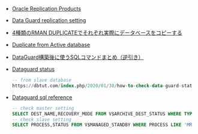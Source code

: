 

* [Oracle Replication Products](https://cosol.jp/techdb/2020/05/oracle-replication-methods-support-status/)

* [Data Guard replication setting](https://udonsoba.hatenablog.com/entry/2016/06/28/172736)

* [4種類のRMAN DUPLICATEでそれぞれ実際にデータベースをコピーする](https://qiita.com/tlokweng/items/a041394e1011434eca06)
* [Duplicate from Active database](https://qiita.com/plusultra/items/51f661836828b3765d4b)

* [DataGuard構築後に使うSQLコマンドまとめ（逆引き）](https://www.ashisuto.co.jp/db_blog/article/20160831_dataguard_sql.html)

* [Dataguard status](https://dbtut.com/index.php/2020/01/30/how-to-check-data-guard-status/)
  ```sql
  -- from slave database
  https://dbtut.com/index.php/2020/01/30/how-to-check-data-guard-status/
  ```

* [Dataguard sql reference](https://www.ashisuto.co.jp/db_blog/article/20160831_dataguard_sql.html)
  ```sql
  -- check master setting
  SELECT DEST_NAME,RECOVERY_MODE FROM V$ARCHIVE_DEST_STATUS WHERE TYPE = 'PHYSICAL';
  -- check slave setting
  SELECT PROCESS,STATUS FROM V$MANAGED_STANDBY WHERE PROCESS LIKE 'MRP%';
  ```
